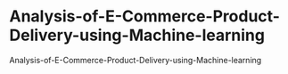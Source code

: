 # Analysis-of-E-Commerce-Product-Delivery-using-Machine-learning
Analysis-of-E-Commerce-Product-Delivery-using-Machine-learning
